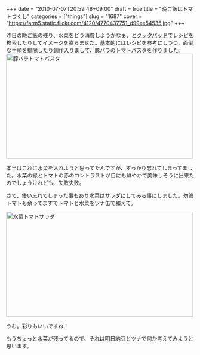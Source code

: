 +++
date = "2010-07-07T20:59:48+09:00"
draft = true
title = "晩ご飯はトマトづくし"
categories = ["things"]
slug = "1687"
cover = "https://farm5.static.flickr.com/4120/4770437751_d99ee54535.jpg"
+++

昨日の晩ご飯の残り、水菜をどう消費しようかなぁ、と<a href="http://cookpad.com/">クックパッド</a>でレシピを検索したりしてイメージを膨らませた。基本的にはレシピを参考にしつつ、面倒な手順を排除したり創作入りまして、豚バラのトマトパスタを作りました。
<a href="https://www.flickr.com/photos/keruru/4770448701/" title="豚バラトマトパスタ by けるる, on Flickr"><img src="https://farm5.static.flickr.com/4119/4770448701_f2b089cb2d.jpg" width="500" height="281" alt="豚バラトマトパスタ"/></a>

本当はこれに水菜を入れようと思ってたんですが、すっかり忘れてしまってました。水菜の緑とトマトの赤のコントラストが目にも鮮やかで美味しそうに出来たのでしょうけれども、失敗失敗。

さて、使い忘れてしまった事もあり水菜はサラダにしてみる事にしました。勿論トマトも余ってますでトマトと水菜をツナ缶で和えて。

<a href="https://www.flickr.com/photos/keruru/4770437751/" title="水菜トマトサラダ by けるる, on Flickr"><img src="https://farm5.static.flickr.com/4120/4770437751_d99ee54535.jpg" width="500" height="281" alt="水菜トマトサラダ"/></a>

うむ。彩りもいいですね！

もうちょっと水菜が残ってるので、それは明日納豆とツナで何か考えてみようと思います。
